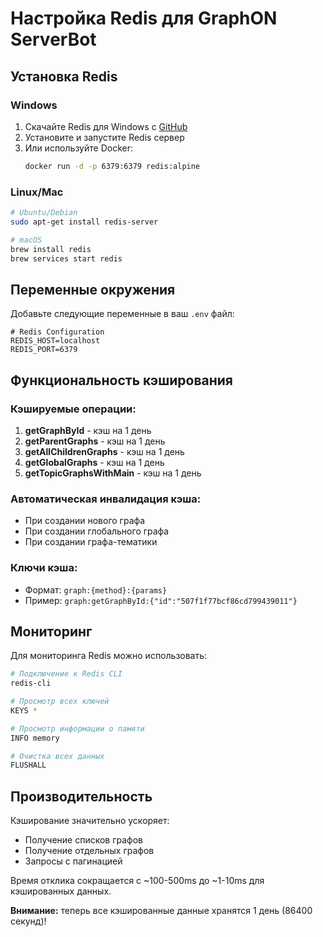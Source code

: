 # Настройка Redis для GraphON ServerBot

## Установка Redis

### Windows

1. Скачайте Redis для Windows с [GitHub](https://github.com/microsoftarchive/redis/releases)
2. Установите и запустите Redis сервер
3. Или используйте Docker:
   ```bash
   docker run -d -p 6379:6379 redis:alpine
   ```

### Linux/Mac

```bash
# Ubuntu/Debian
sudo apt-get install redis-server

# macOS
brew install redis
brew services start redis
```

## Переменные окружения

Добавьте следующие переменные в ваш `.env` файл:

```env
# Redis Configuration
REDIS_HOST=localhost
REDIS_PORT=6379
```

## Функциональность кэширования

### Кэшируемые операции:

1. **getGraphById** - кэш на 1 день
2. **getParentGraphs** - кэш на 1 день
3. **getAllChildrenGraphs** - кэш на 1 день
4. **getGlobalGraphs** - кэш на 1 день
5. **getTopicGraphsWithMain** - кэш на 1 день

### Автоматическая инвалидация кэша:

- При создании нового графа
- При создании глобального графа
- При создании графа-тематики

### Ключи кэша:

- Формат: `graph:{method}:{params}`
- Пример: `graph:getGraphById:{"id":"507f1f77bcf86cd799439011"}`

## Мониторинг

Для мониторинга Redis можно использовать:

```bash
# Подключение к Redis CLI
redis-cli

# Просмотр всех ключей
KEYS *

# Просмотр информации о памяти
INFO memory

# Очистка всех данных
FLUSHALL
```

## Производительность

Кэширование значительно ускоряет:

- Получение списков графов
- Получение отдельных графов
- Запросы с пагинацией

Время отклика сокращается с ~100-500ms до ~1-10ms для кэшированных данных.

**Внимание:** теперь все кэшированные данные хранятся 1 день (86400 секунд)!
